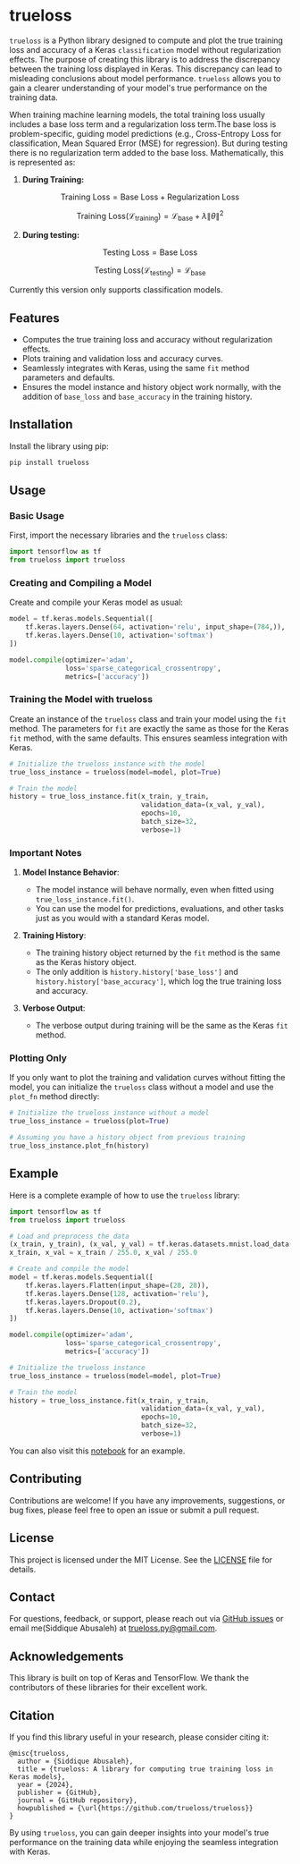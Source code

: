 # trueloss

`trueloss` is a Python library designed to compute and plot the true training loss and accuracy of a Keras `classification` model without regularization effects. The purpose of creating this library is to address the discrepancy between the training loss displayed in Keras. This discrepancy can lead to misleading conclusions about model performance. `trueloss` allows you to gain a clearer understanding of your model's true performance on the training data.


When training machine learning models, the total training loss usually includes a base loss term and a regularization loss term.The base loss is problem-specific, guiding model predictions (e.g., Cross-Entropy Loss for classification, Mean Squared Error (MSE) for regression). But during testing there is no regularization term added to the base loss. Mathematically, this is represented as:

1. **During Training:**

$$
\text{Training Loss} = \text{Base Loss} + \text{Regularization Loss}
$$

$$
\text{Training Loss} (\mathcal{L}_{\text{training}}) = \mathcal{L}_{\text{base}} + \lambda \|\theta\|^2
$$

2. **During testing:**

$$
\text{Testing Loss} = \text{Base Loss}
$$

$$
\text{Testing Loss} (\mathcal{L}_{\text{testing}}) = \mathcal{L}_{\text{base}}
$$


Currently this version only supports classification models.


## Features

- Computes the true training loss and accuracy without regularization effects.
- Plots training and validation loss and accuracy curves.
- Seamlessly integrates with Keras, using the same `fit` method parameters and defaults.
- Ensures the model instance and history object work normally, with the addition of `base_loss` and `base_accuracy` in the training history.

## Installation

Install the library using pip:

```bash
pip install trueloss
```

## Usage

### Basic Usage

First, import the necessary libraries and the `trueloss` class:

```python
import tensorflow as tf
from trueloss import trueloss
```

### Creating and Compiling a Model

Create and compile your Keras model as usual:

```python
model = tf.keras.models.Sequential([
    tf.keras.layers.Dense(64, activation='relu', input_shape=(784,)),
    tf.keras.layers.Dense(10, activation='softmax')
])

model.compile(optimizer='adam',
              loss='sparse_categorical_crossentropy',
              metrics=['accuracy'])
```

### Training the Model with trueloss

Create an instance of the `trueloss` class and train your model using the `fit` method. The parameters for `fit` are exactly the same as those for the Keras `fit` method, with the same defaults. This ensures seamless integration with Keras.

```python
# Initialize the trueloss instance with the model
true_loss_instance = trueloss(model=model, plot=True)

# Train the model
history = true_loss_instance.fit(x_train, y_train, 
                                 validation_data=(x_val, y_val),
                                 epochs=10, 
                                 batch_size=32, 
                                 verbose=1)
```

### Important Notes

1. **Model Instance Behavior**:
   - The model instance will behave normally, even when fitted using `true_loss_instance.fit()`.
   - You can use the model for predictions, evaluations, and other tasks just as you would with a standard Keras model.

2. **Training History**:
   - The training history object returned by the `fit` method is the same as the Keras history object.
   - The only addition is `history.history['base_loss']` and `history.history['base_accuracy']`, which log the true training loss and accuracy.

3. **Verbose Output**:
   - The verbose output during training will be the same as the Keras `fit` method.

### Plotting Only

If you only want to plot the training and validation curves without fitting the model, you can initialize the `trueloss` class without a model and use the `plot_fn` method directly:

```python
# Initialize the trueloss instance without a model
true_loss_instance = trueloss(plot=True)

# Assuming you have a history object from previous training
true_loss_instance.plot_fn(history)
```

## Example

Here is a complete example of how to use the `trueloss` library:

```python
import tensorflow as tf
from trueloss import trueloss

# Load and preprocess the data
(x_train, y_train), (x_val, y_val) = tf.keras.datasets.mnist.load_data()
x_train, x_val = x_train / 255.0, x_val / 255.0

# Create and compile the model
model = tf.keras.models.Sequential([
    tf.keras.layers.Flatten(input_shape=(28, 28)),
    tf.keras.layers.Dense(128, activation='relu'),
    tf.keras.layers.Dropout(0.2),
    tf.keras.layers.Dense(10, activation='softmax')
])

model.compile(optimizer='adam',
              loss='sparse_categorical_crossentropy',
              metrics=['accuracy'])

# Initialize the trueloss instance
true_loss_instance = trueloss(model=model, plot=True)

# Train the model
history = true_loss_instance.fit(x_train, y_train, 
                                 validation_data=(x_val, y_val),
                                 epochs=10, 
                                 batch_size=32, 
                                 verbose=1)
```

You can also visit this [notebook](https://github.com/trueloss/trueloss/blob/main/tests/example.ipynb) for an example.



## Contributing

Contributions are welcome! If you have any improvements, suggestions, or bug fixes, please feel free to open an issue or submit a pull request.

## License

This project is licensed under the MIT License. See the [LICENSE](https://github.com/trueloss/trueloss/blob/main/LICENSE) file for details.

## Contact

For questions, feedback, or support, please reach out via [GitHub issues](https://github.com/trueloss/trueloss/issues) or email me(Siddique Abusaleh) at trueloss.py@gmail.com.

## Acknowledgements

This library is built on top of Keras and TensorFlow. We thank the contributors of these libraries for their excellent work.

## Citation

If you find this library useful in your research, please consider citing it:

```
@misc{trueloss,
  author = {Siddique Abusaleh},
  title = {trueloss: A library for computing true training loss in Keras models},
  year = {2024},
  publisher = {GitHub},
  journal = {GitHub repository},
  howpublished = {\url{https://github.com/trueloss/trueloss}}
}
```

By using `trueloss`, you can gain deeper insights into your model's true performance on the training data while enjoying the seamless integration with Keras.